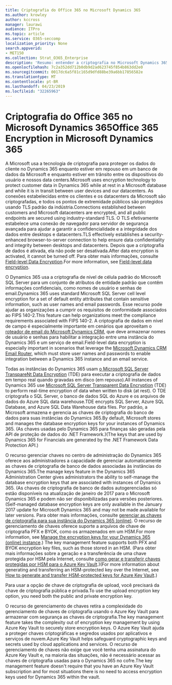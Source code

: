 ```yaml
---
title: Criptografia do Office 365 no Microsoft Dynamics 365
ms.author: krowley
author: kccross
manager: laurawi
audience: ITPro
ms.topic: article
ms.service: O365-seccomp
localization_priority: None
search.appverid:
- MET150
ms.collection: Strat_O365_Enterprise
description: 'Resumo: entender a criptografia no Microsoft Dynamics 365.'
ms.openlocfilehash: 7c2a352dd712b0db9d2ad623745f854b863dd2e0
ms.sourcegitcommit: 0017dc6a5f81c165d9dfd88be39a6bb17856582e
ms.translationtype: MT
ms.contentlocale: pt-BR
ms.lasthandoff: 04/23/2019
ms.locfileid: "32265963"
---
```

# <a name="office-365-encryption-in-microsoft-dynamics-365"></a><span data-ttu-id="6b742-103">Criptografia do Office 365 no Microsoft Dynamics 365</span><span class="sxs-lookup"><span data-stu-id="6b742-103">Office 365 Encryption in Microsoft Dynamics 365</span></span>

<span data-ttu-id="6b742-104">A Microsoft usa a tecnologia de criptografia para proteger os dados do cliente no Dynamics 365 enquanto estiver em repouso em um banco de dados da Microsoft e enquanto estiver em trânsito entre os dispositivos do usuário e nossos data centers.</span><span class="sxs-lookup"><span data-stu-id="6b742-104">Microsoft uses encryption technology to protect customer data in Dynamics 365 while at rest in a Microsoft database and while it is in transit between user devices and our datacenters.</span></span> <span data-ttu-id="6b742-105">As conexões estabelecidas entre os clientes e os datacenters da Microsoft são criptografadas, e todos os pontos de extremidade públicos são protegidos usando TLS padrão da indústria.</span><span class="sxs-lookup"><span data-stu-id="6b742-105">Connections established between customers and Microsoft datacenters are encrypted, and all public endpoints are secured using industry-standard TLS.</span></span> <span data-ttu-id="6b742-106">O TLS efetivamente estabelece uma conexão de navegador para servidor de segurança avançada para ajudar a garantir a confidencialidade e a integridade dos dados entre desktops e datacenters.</span><span class="sxs-lookup"><span data-stu-id="6b742-106">TLS effectively establishes a security-enhanced browser-to-server connection to help ensure data confidentiality and integrity between desktops and datacenters.</span></span> <span data-ttu-id="6b742-107">Depois que a criptografia de dados é ativada, ela não pode ser desativada.</span><span class="sxs-lookup"><span data-stu-id="6b742-107">After data encryption is activated, it cannot be turned off.</span></span> <span data-ttu-id="6b742-108">Para obter mais informações, consulte [Field-level Data Encryption](https://msdn.microsoft.com/en-us/library/dn481562.aspx).</span><span class="sxs-lookup"><span data-stu-id="6b742-108">For more information, see [Field-level data encryption](https://msdn.microsoft.com/en-us/library/dn481562.aspx).</span></span>

<span data-ttu-id="6b742-109">O Dynamics 365 usa a criptografia de nível de célula padrão do Microsoft SQL Server para um conjunto de atributos de entidade padrão que contêm informações confidenciais, como nomes de usuário e senhas de email.</span><span class="sxs-lookup"><span data-stu-id="6b742-109">Dynamics 365 uses standard Microsoft SQL Server cell level encryption for a set of default entity attributes that contain sensitive information, such as user names and email passwords.</span></span> <span data-ttu-id="6b742-110">Esse recurso pode ajudar as organizações a cumprir os requisitos de conformidade associados ao FIPS 140-2.</span><span class="sxs-lookup"><span data-stu-id="6b742-110">This feature can help organizations meet the compliance requirements associated with FIPS 140-2.</span></span> <span data-ttu-id="6b742-111">A criptografia de dados em nível de campo é especialmente importante em cenários que aproveitam o [roteador de email do Microsoft Dynamics CRM](https://technet.microsoft.com/en-us/library/hh699800.aspx), que deve armazenar nomes de usuário e senhas para habilitar a integração entre uma instância do Dynamics 365 e um serviço de email.</span><span class="sxs-lookup"><span data-stu-id="6b742-111">Field-level data encryption is especially important in scenarios that leverage the [Microsoft Dynamics CRM Email Router](https://technet.microsoft.com/en-us/library/hh699800.aspx), which must store user names and passwords to enable integration between a Dynamics 365 instance and an email service.</span></span> 

<span data-ttu-id="6b742-112">Todas as instâncias do Dynamics 365 usam [o Microsoft SQL Server TranspareNt Data Encryption](https://docs.microsoft.com/sql/relational-databases/security/encryption/transparent-data-encryption?view=sql-server-2017) (TDE) para executar a criptografia de dados em tempo real quando gravadas em disco (em repouso).</span><span class="sxs-lookup"><span data-stu-id="6b742-112">All instances of Dynamics 365 use [Microsoft SQL Server Transparent Data Encryption](https://docs.microsoft.com/sql/relational-databases/security/encryption/transparent-data-encryption?view=sql-server-2017) (TDE) to perform real-time encryption of data when written to disk (at rest).</span></span> <span data-ttu-id="6b742-113">O TDE criptografa o SQL Server, o banco de dados SQL do Azure e os arquivos de dados do Azure SQL data warehouse.</span><span class="sxs-lookup"><span data-stu-id="6b742-113">TDE encrypts SQL Server, Azure SQL Database, and Azure SQL Data Warehouse data files.</span></span> <span data-ttu-id="6b742-114">Por padrão, a Microsoft armazena e gerencia as chaves de criptografia do banco de dados para suas instâncias do Dynamics 365.</span><span class="sxs-lookup"><span data-stu-id="6b742-114">By default, Microsoft stores and manages the database encryption keys for your instances of Dynamics 365.</span></span> <span data-ttu-id="6b742-115">(As chaves usadas pelo Dynamics 365 para finanças são geradas pela API de proteção de dados do .NET Framework.)</span><span class="sxs-lookup"><span data-stu-id="6b742-115">(The keys that are used by Dynamics 365 for Financials are generated by the .NET Framework Data Protection API.)</span></span> 

<span data-ttu-id="6b742-116">O recurso gerenciar chaves no centro de administração do Dynamics 365 oferece aos administradores a capacidade de gerenciar automaticamente as chaves de criptografia de banco de dados associadas às instâncias do Dynamics 365.</span><span class="sxs-lookup"><span data-stu-id="6b742-116">The manage keys feature in the Dynamics 365 Administration Center gives administrators the ability to self-manage the database encryption keys that are associated with instances of Dynamics 365.</span></span> <span data-ttu-id="6b742-117">(As chaves de criptografia de banco de dados autogerenciadas só estão disponíveis na atualização de janeiro de 2017 para o Microsoft Dynamics 365 e podem não ser disponibilizadas para versões posteriores.</span><span class="sxs-lookup"><span data-stu-id="6b742-117">(Self-managed database encryption keys are only available in the January 2017 update for Microsoft Dynamics 365 and may not be made available for later versions.</span></span> <span data-ttu-id="6b742-118">Para obter mais informações, consulte [gerenciar as chaves de criptografia para sua instância do Dynamics 365 (online)](https://docs.microsoft.com/dynamics365/customer-engagement/admin/manage-encryption-keys-instance). O recurso de gerenciamento de chaves oferece suporte a arquivos de chave de criptografia PFX e BYOK, como os armazenados em um HSM.</span><span class="sxs-lookup"><span data-stu-id="6b742-118">For more information, see [Manage the encryption keys for your Dynamics 365 (online) instance](https://docs.microsoft.com/dynamics365/customer-engagement/admin/manage-encryption-keys-instance).) The key management feature supports both PFX and BYOK encryption key files, such as those stored in an HSM.</span></span> <span data-ttu-id="6b742-119">(Para obter mais informações sobre a geração e a transferência de uma chave protegida por HSM pela Internet, consulte [como gerar e transferir chaves protegidas por HSM para o Azure Key Vault](https://docs.microsoft.com/azure/key-vault/key-vault-hsm-protected-keys).)</span><span class="sxs-lookup"><span data-stu-id="6b742-119">(For more information about generating and transferring an HSM-protected key over the Internet, see [How to generate and transfer HSM-protected keys for Azure Key Vault](https://docs.microsoft.com/azure/key-vault/key-vault-hsm-protected-keys).)</span></span> 

<span data-ttu-id="6b742-120">Para usar a opção de chave de criptografia de upload, você precisará da chave de criptografia pública e privada.</span><span class="sxs-lookup"><span data-stu-id="6b742-120">To use the upload encryption key option, you need both the public and private encryption key.</span></span>

<span data-ttu-id="6b742-121">O recurso de gerenciamento de chaves retira a complexidade do gerenciamento de chaves de criptografia usando o Azure Key Vault para armazenar com segurança as chaves de criptografia.</span><span class="sxs-lookup"><span data-stu-id="6b742-121">The key management feature takes the complexity out of encryption key management by using Azure Key Vault to securely store encryption keys.</span></span> <span data-ttu-id="6b742-122">O Azure Key Vault ajuda a proteger chaves criptográficas e segredos usados por aplicativos e serviços de nuvem.</span><span class="sxs-lookup"><span data-stu-id="6b742-122">Azure Key Vault helps safeguard cryptographic keys and secrets used by cloud applications and services.</span></span> <span data-ttu-id="6b742-123">O recurso de gerenciamento de chaves não exige que você tenha uma assinatura do Azure Key Vault e, na maioria das situações, não é necessário acessar as chaves de criptografia usadas para o Dynamics 365 no cofre.</span><span class="sxs-lookup"><span data-stu-id="6b742-123">The key management feature doesn't require that you have an Azure Key Vault subscription and for most situations there is no need to access encryption keys used for Dynamics 365 within the vault.</span></span>
